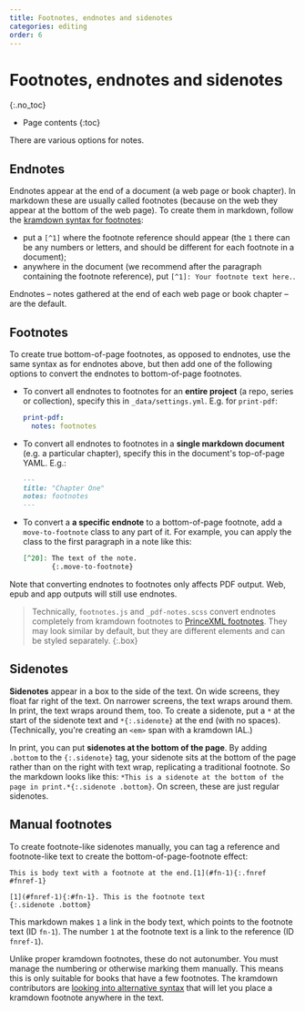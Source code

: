 ```yaml
---
title: Footnotes, endnotes and sidenotes
categories: editing
order: 6
---
```


# Footnotes, endnotes and sidenotes
{:.no_toc}

* Page contents
{:toc}

There are various options for notes.

## Endnotes

Endnotes appear at the end of a document (a web page or book chapter). In markdown these are usually called footnotes (because on the web they appear at the bottom of the web page). To create them in markdown, follow the [kramdown syntax for footnotes](https://kramdown.gettalong.org/syntax.html#footnotes):

*	put a `[^1]` where the footnote reference should appear (the `1` there can be any numbers or letters, and should be different for each footnote in a document);
*	anywhere in the document (we recommend after the paragraph containing the footnote reference), put `[^1]: Your footnote text here.`.

Endnotes – notes gathered at the end of each web page or book chapter – are the default.

## Footnotes

To create true bottom-of-page footnotes, as opposed to endnotes, use the same syntax as for endnotes above, but then add one of the following options to convert the endnotes to bottom-of-page footnotes.

- To convert all endnotes to footnotes for an **entire project** (a repo, series or collection), specify this in `_data/settings.yml`. E.g. for `print-pdf`:

  ```yaml
  print-pdf:
    notes: footnotes
  ```

- To convert all endnotes to footnotes in a **single markdown document** (e.g. a particular chapter), specify this in the document's top-of-page YAML. E.g.:

   ``` md
   ---
   title: "Chapter One"
   notes: footnotes
   ---
   ```

- To convert a **a specific endnote** to a bottom-of-page footnote, add a `move-to-footnote` class to any part of it. For example, you can apply the class to the first paragraph in a note like this:

  ``` md
  [^20]: The text of the note.
         {:.move-to-footnote}
  ```

Note that converting endnotes to footnotes only affects PDF output. Web, epub and app outputs will still use endnotes.

> Technically, `footnotes.js` and `_pdf-notes.scss` convert endnotes completely from kramdown footnotes to [PrinceXML footnotes](https://www.princexml.com/doc-prince/#footnotes). They may look similar by default, but they are different elements and can be styled separately.
{:.box}

## Sidenotes

**Sidenotes** appear in a box to the side of the text. On wide screens, they float far right of the text. On narrower screens, the text wraps around them. In print, the text wraps around them, too. To create a sidenote, put a `*` at the start of the sidenote text and `*{:.sidenote}` at the end (with no spaces). (Technically, you're creating an `<em>` span with a kramdown IAL.)

In print, you can put **sidenotes at the bottom of the page**. By adding `.bottom` to the `{:.sidenote}` tag, your sidenote sits at the bottom of the page rather than on the right with text wrap, replicating a traditional footnote. So the markdown looks like this: `*This is a sidenote at the bottom of the page in print.*{:.sidenote .bottom}`. On screen, these are just regular sidenotes.

## Manual footnotes

To create footnote-like sidenotes manually, you can tag a reference and footnote-like text to create the bottom-of-page-footnote effect:

~~~
This is body text with a footnote at the end.[1](#fn-1){:.fnref #fnref-1}

[1](#fnref-1){:#fn-1}. This is the footnote text
{:.sidenote .bottom}
~~~

This markdown makes `1` a link in the body text, which points to the footnote text (ID `fn-1`). The number `1` at the footnote text is a link to the reference (ID `fnref-1`).

Unlike proper kramdown footnotes, these do not autonumber. You must manage the numbering or otherwise marking them manually. This means this is only suitable for books that have a few footnotes. The kramdown contributors are [looking into alternative syntax](https://github.com/gettalong/kramdown/issues/208) that will let you place a kramdown footnote anywhere in the text.
